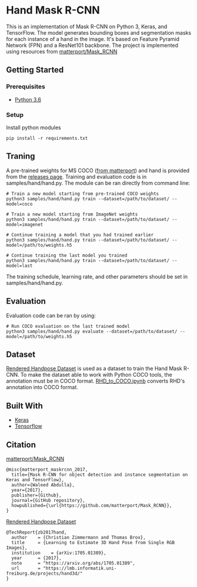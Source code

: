 # Hand Mask R-CNN

This is an implementation of Mask R-CNN on Python 3, Keras, and TensorFlow. The model generates bounding boxes and segmentation masks for each instance of a hand in the image. It's based on Feature Pyramid Network (FPN) and a ResNet101 backbone. The project is implemented using resources from [matterport/Mask_RCNN](https://github.com/matterport/Mask_RCNN)

## Getting Started

### Prerequisites

* [Python 3.6](https://www.python.org/downloads/)

### Setup

Install python modules

```
pip install -r requirements.txt
```

## Traning

A pre-trained weights for MS COCO ([from matterport](https://github.com/matterport/Mask_RCNN/releases)) and hand is provided from the [releases page](). Training and evaluation code is in samples/hand/hand.py. The module can be ran directly from command line:

```
# Train a new model starting from pre-trained COCO weights
python3 samples/hand/hand.py train --dataset=/path/to/dataset/ --model=coco

# Train a new model starting from ImageNet weights
python3 samples/hand/hand.py train --dataset=/path/to/dataset/ --model=imagenet

# Continue training a model that you had trained earlier
python3 samples/hand/hand.py train --dataset=/path/to/dataset/ --model=/path/to/weights.h5

# Continue training the last model you trained
python3 samples/hand/hand.py train --dataset=/path/to/dataset/ --model=last
```

The training schedule, learning rate, and other parameters should be set in samples/hand/hand.py.

## Evaluation

Evaluation code can be ran by using:

```
# Run COCO evaluation on the last trained model
python3 samples/hand/hand.py evaluate --dataset=/path/to/dataset/ --model=/path/to/weights.h5
```

## Dataset

[Rendered Handpose Dataset](https://lmb.informatik.uni-freiburg.de/resources/datasets/RenderedHandposeDataset.en.html) is used as a dataset to train the Hand Mask R-CNN. To make the dataset able to work with Python COCO tools, the annotation must be in COCO format. [RHD_to_COCO.ipynb](scripts/RHD_to_COCO.ipynb) converts RHD's annotation into COCO format.

## Built With

* [Keras](https://keras.io/)
* [Tensorflow](https://www.tensorflow.org/)

## Citation

[matterport/Mask_RCNN](https://github.com/matterport/Mask_RCNN)

```
@misc{matterport_maskrcnn_2017,
  title={Mask R-CNN for object detection and instance segmentation on Keras and TensorFlow},
  author={Waleed Abdulla},
  year={2017},
  publisher={Github},
  journal={GitHub repository},
  howpublished={\url{https://github.com/matterport/Mask_RCNN}},
}
```

[Rendered Handpose Dataset](https://lmb.informatik.uni-freiburg.de/resources/datasets/RenderedHandposeDataset.en.html)

```
@TechReport{zb2017hand,
  author    = {Christian Zimmermann and Thomas Brox},
  title     = {Learning to Estimate 3D Hand Pose from Single RGB Images},
  institution    = {arXiv:1705.01389},
  year      = {2017},
  note      = "https://arxiv.org/abs/1705.01389",
  url       = "https://lmb.informatik.uni-freiburg.de/projects/hand3d/"
}
```